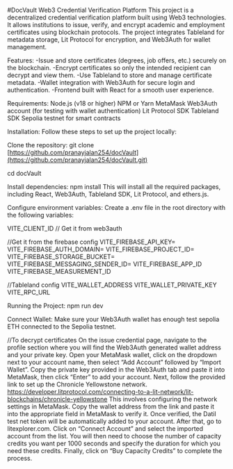 #DocVault
Web3 Credential Verification Platform
This project is a decentralized credential verification platform built using Web3 technologies. It allows institutions to issue, verify, and encrypt academic and employment certificates using blockchain protocols. The project integrates Tableland for metadata storage, Lit Protocol for encryption, and Web3Auth for wallet management.

Features:
-Issue and store certificates (degrees, job offers, etc.) securely on the blockchain.
-Encrypt certificates so only the intended recipient can decrypt and view them.
-Use Tableland to store and manage certificate metadata.
-Wallet integration with Web3Auth for secure login and authentication.
-Frontend built with React for a smooth user experience.

Requirements:
Node.js (v18 or higher)
NPM or Yarn
MetaMask
Web3Auth account (for testing with wallet authentication)
Lit Protocol SDK
Tableland SDK
Sepolia testnet for smart contracts

Installation:
Follow these steps to set up the project locally:

Clone the repository:
git clone [https://github.com/pranayjalan254/docVault](https://github.com/pranayjalan254/docVault.git)

cd docVault

Install dependencies:
npm install
This will install all the required packages, including React, Web3Auth, Tableland SDK, Lit Protocol, and ethers.js.

Configure environment variables:
Create a .env file in the root directory with the following variables:

VITE_CLIENT_ID // Get it from web3auth


//Get it from the firebase config
VITE_FIREBASE_API_KEY=
VITE_FIREBASE_AUTH_DOMAIN=
VITE_FIREBASE_PROJECT_ID=
VITE_FIREBASE_STORAGE_BUCKET=
VITE_FIREBASE_MESSAGING_SENDER_ID=
VITE_FIREBASE_APP_ID
VITE_FIREBASE_MEASUREMENT_ID

//Tableland config
VITE_WALLET_ADDRESS
VITE_WALLET_PRIVATE_KEY
VITE_RPC_URL

Running the Project:
npm run dev

Connect Wallet:
Make sure your Web3Auth wallet has enough test sepolia ETH connected to the Sepolia testnet.

//To decrypt certificates
On the issue credential page, navigate to the profile section where you will find the Web3Auth generated wallet address and your private key. Open your MetaMask wallet, click on the dropdown next to your account name, then select “Add Account” followed by “Import Wallet”. Copy the private key provided in the Web3Auth tab and paste it into MetaMask, then click “Enter” to add your account.
Next, follow the provided link to set up the Chronicle Yellowstone network. https://developer.litprotocol.com/connecting-to-a-lit-network/lit-blockchains/chronicle-yellowstone This involves configuring the network settings in MetaMask. Copy the wallet address from the link and paste it into the appropriate field in MetaMask to verify it. Once verified, the Datil test net token will be automatically added to your account.
After that, go to litexplorer.com. Click on “Connect Account” and select the imported account from the list. You will then need to choose the number of capacity credits you want per 1000 seconds and specify the duration for which you need these credits. Finally, click on “Buy Capacity Credits” to complete the process.

